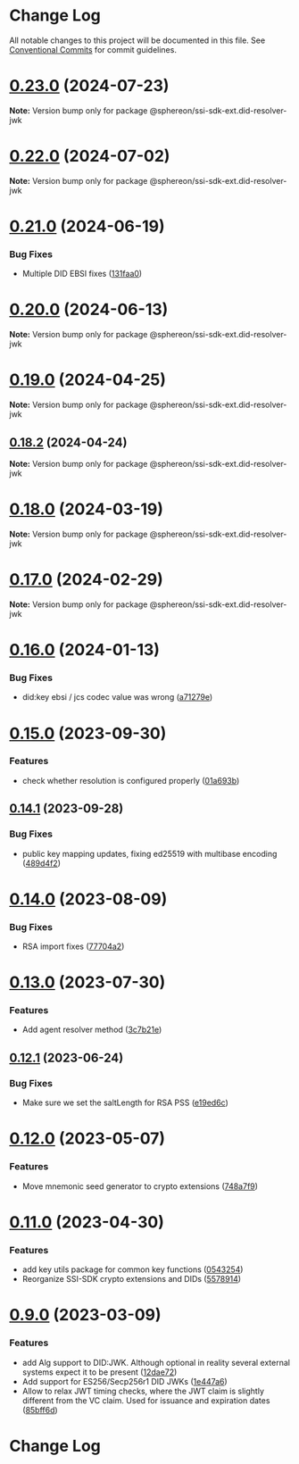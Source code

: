 # Change Log

All notable changes to this project will be documented in this file.
See [Conventional Commits](https://conventionalcommits.org) for commit guidelines.

# [0.23.0](https://github.com/Sphereon-OpenSource/ssi-sdk-crypto-extensions/compare/v0.22.0...v0.23.0) (2024-07-23)

**Note:** Version bump only for package @sphereon/ssi-sdk-ext.did-resolver-jwk

# [0.22.0](https://github.com/Sphereon-OpenSource/ssi-sdk-crypto-extensions/compare/v0.21.0...v0.22.0) (2024-07-02)

**Note:** Version bump only for package @sphereon/ssi-sdk-ext.did-resolver-jwk

# [0.21.0](https://github.com/Sphereon-OpenSource/ssi-sdk-crypto-extensions/compare/v0.20.0...v0.21.0) (2024-06-19)

### Bug Fixes

- Multiple DID EBSI fixes ([131faa0](https://github.com/Sphereon-OpenSource/ssi-sdk-crypto-extensions/commit/131faa0b583063cb3d8d5e77a33f337a23b90536))

# [0.20.0](https://github.com/Sphereon-OpenSource/ssi-sdk-crypto-extensions/compare/v0.19.0...v0.20.0) (2024-06-13)

**Note:** Version bump only for package @sphereon/ssi-sdk-ext.did-resolver-jwk

# [0.19.0](https://github.com/Sphereon-OpenSource/ssi-sdk-crypto-extensions/compare/v0.18.2...v0.19.0) (2024-04-25)

**Note:** Version bump only for package @sphereon/ssi-sdk-ext.did-resolver-jwk

## [0.18.2](https://github.com/Sphereon-OpenSource/ssi-sdk-crypto-extensions/compare/v0.18.1...v0.18.2) (2024-04-24)

**Note:** Version bump only for package @sphereon/ssi-sdk-ext.did-resolver-jwk

# [0.18.0](https://github.com/Sphereon-OpenSource/ssi-sdk-crypto-extensions/compare/v0.17.0...v0.18.0) (2024-03-19)

**Note:** Version bump only for package @sphereon/ssi-sdk-ext.did-resolver-jwk

# [0.17.0](https://github.com/Sphereon-OpenSource/ssi-sdk-crypto-extensions/compare/v0.16.0...v0.17.0) (2024-02-29)

**Note:** Version bump only for package @sphereon/ssi-sdk-ext.did-resolver-jwk

# [0.16.0](https://github.com/Sphereon-OpenSource/ssi-sdk-crypto-extensions/compare/v0.15.0...v0.16.0) (2024-01-13)

### Bug Fixes

- did:key ebsi / jcs codec value was wrong ([a71279e](https://github.com/Sphereon-OpenSource/ssi-sdk-crypto-extensions/commit/a71279e3b79bff4add9fa4c889459264419accc6))

# [0.15.0](https://github.com/Sphereon-OpenSource/ssi-sdk-crypto-extensions/compare/v0.14.1...v0.15.0) (2023-09-30)

### Features

- check whether resolution is configured properly ([01a693b](https://github.com/Sphereon-OpenSource/ssi-sdk-crypto-extensions/commit/01a693b94cd612826312168973caf15b0441ebf0))

## [0.14.1](https://github.com/Sphereon-OpenSource/ssi-sdk-crypto-extensions/compare/v0.14.0...v0.14.1) (2023-09-28)

### Bug Fixes

- public key mapping updates, fixing ed25519 with multibase encoding ([489d4f2](https://github.com/Sphereon-OpenSource/ssi-sdk-crypto-extensions/commit/489d4f20e0f354eb50b1a16a91472d4e85588113))

# [0.14.0](https://github.com/Sphereon-OpenSource/ssi-sdk-crypto-extensions/compare/v0.13.0...v0.14.0) (2023-08-09)

### Bug Fixes

- RSA import fixes ([77704a2](https://github.com/Sphereon-OpenSource/ssi-sdk-crypto-extensions/commit/77704a2064e1c1d3ffc23e580ddbb36063fc70ae))

# [0.13.0](https://github.com/Sphereon-OpenSource/ssi-sdk-crypto-extensions/compare/v0.12.1...v0.13.0) (2023-07-30)

### Features

- Add agent resolver method ([3c7b21e](https://github.com/Sphereon-OpenSource/ssi-sdk-crypto-extensions/commit/3c7b21e13538fac64581c0c73d0450ef6e9b56f0))

## [0.12.1](https://github.com/Sphereon-OpenSource/ssi-sdk-crypto-extensions/compare/v0.12.0...v0.12.1) (2023-06-24)

### Bug Fixes

- Make sure we set the saltLength for RSA PSS ([e19ed6c](https://github.com/Sphereon-OpenSource/ssi-sdk-crypto-extensions/commit/e19ed6c3a7b8454e8074111d33fc59a9c6bcc611))

# [0.12.0](https://github.com/Sphereon-OpenSource/ssi-sdk-crypto-extensions/compare/v0.11.0...v0.12.0) (2023-05-07)

### Features

- Move mnemonic seed generator to crypto extensions ([748a7f9](https://github.com/Sphereon-OpenSource/ssi-sdk-crypto-extensions/commit/748a7f962d563c60aa543c0c6900aa0c0daea42d))

# [0.11.0](https://github.com/Sphereon-OpenSource/ssi-sdk-crypto-extensions/compare/v0.10.2...v0.11.0) (2023-04-30)

### Features

- add key utils package for common key functions ([0543254](https://github.com/Sphereon-OpenSource/ssi-sdk-crypto-extensions/commit/0543254d14b4ba54adeeab944315db5ba6221d47))
- Reorganize SSI-SDK crypto extensions and DIDs ([5578914](https://github.com/Sphereon-OpenSource/ssi-sdk-crypto-extensions/commit/55789146f48b31e8efdd64afa464a42779a2137b))

# [0.9.0](https://github.com/Sphereon-OpenSource/ssi-sdk/compare/v0.8.0...v0.9.0) (2023-03-09)

### Features

- add Alg support to DID:JWK. Although optional in reality several external systems expect it to be present ([12dae72](https://github.com/Sphereon-OpenSource/ssi-sdk/commit/12dae72860fd0dc00e96a8121b136c2195843388))
- Add support for ES256/Secp256r1 DID JWKs ([1e447a6](https://github.com/Sphereon-OpenSource/ssi-sdk/commit/1e447a6fedab92549d8848a13212e9dd8c75274a))
- Allow to relax JWT timing checks, where the JWT claim is slightly different from the VC claim. Used for issuance and expiration dates ([85bff6d](https://github.com/Sphereon-OpenSource/ssi-sdk/commit/85bff6da21dea5d8f636ea1f55b41be00b18b002))

# Change Log
